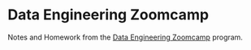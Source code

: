 # Data Engineering Zoomcamp

Notes and Homework from the [Data Engineering Zoomcamp](https://github.com/DataTalksClub/data-engineering-zoomcamp) program.
